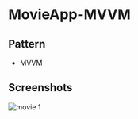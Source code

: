 # MovieApp-MVVM

## Pattern
- MVVM

## Screenshots
![movie 1](file:///Users/iosdeveloper/Desktop/Ekran%20Resmi%202022-10-26%2015.24.30.png)
